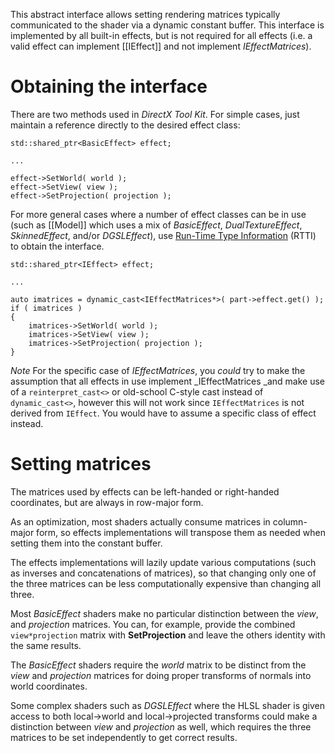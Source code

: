 This abstract interface allows setting rendering matrices typically communicated to the shader via a dynamic constant buffer. This interface is implemented by all built-in effects, but is not required for all effects (i.e. a valid effect can implement [[IEffect]] and not implement _IEffectMatrices_).

# Obtaining the interface

There are two methods used in _DirectX Tool Kit_. For simple cases, just maintain a reference directly to the desired effect class:

    std::shared_ptr<BasicEffect> effect;

    ...

    effect->SetWorld( world );
    effect->SetView( view );
    effect->SetProjection( projection );

For more general cases where a number of effect classes can be in use (such as [[Model]] which uses a mix of _BasicEffect_, _DualTextureEffect_, _SkinnedEffect_, and/or _DGSLEffect_), use [Run-Time Type Information](https://en.wikipedia.org/wiki/Run-time_type_information) (RTTI) to obtain the interface.

    std::shared_ptr<IEffect> effect;

    ...

    auto imatrices = dynamic_cast<IEffectMatrices*>( part->effect.get() );
    if ( imatrices )
    {
        imatrices->SetWorld( world );
        imatrices->SetView( view );
        imatrices->SetProjection( projection );
    }

*Note* For the specific case of _IEffectMatrices_, you _could_ try to make the assumption that all effects in use implement _IEffectMatrices _and make use of a ``reinterpret_cast<>`` or old-school C-style cast instead of ``dynamic_cast<>``, however this will not work since ``IEffectMatrices`` is not derived from ``IEffect``. You would have to assume a specific class of effect instead.

# Setting matrices
The matrices used by effects can be left-handed or right-handed coordinates, but are always in row-major form.

As an optimization, most shaders actually consume matrices in column-major form, so effects implementations will transpose them as needed when setting them into the constant buffer.

The effects implementations will lazily update various computations (such as inverses and concatenations of matrices), so that changing only one of the three matrices can be less computationally expensive than changing all three.

Most _BasicEffect_ shaders make no particular distinction between the _view_, and _projection_ matrices. You can, for example, provide the combined ``view*projection`` matrix with **SetProjection** and leave the others identity with the same results.

The _BasicEffect_ shaders require the _world_ matrix to be distinct from the _view_ and _projection_ matrices for doing proper transforms of normals into world coordinates.

Some complex shaders such as _DGSLEffect_ where the HLSL shader is given access to both local->world and local->projected transforms could make a distinction between _view_ and _projection_ as well, which requires the three matrices to be set independently to get correct results.
